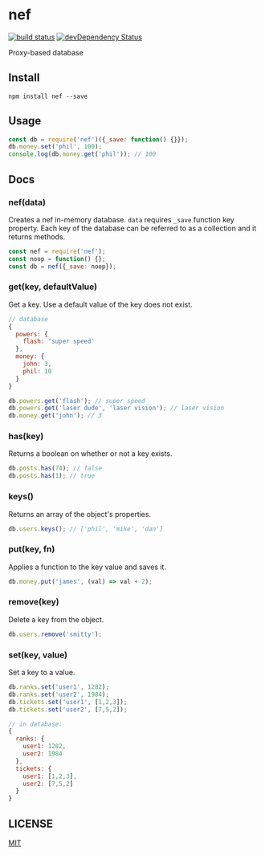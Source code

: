 # nef

[![build status](https://img.shields.io/travis/CreaturePhil/nef/master.svg?style=flat-square)](https://travis-ci.org/CreaturePhil/nef)
[![devDependency Status](https://david-dm.org/CreaturePhil/nef/dev-status.svg?style=flat-square)](https://david-dm.org/CreaturePhil/nef#info=devDependencies)


Proxy-based database

## Install

```
npm install nef --save
```

## Usage

```js
const db = require('nef')({_save: function() {}});
db.money.set('phil', 100);
console.log(db.money.get('phil')); // 100
```

## Docs

### nef(data)

Creates a nef in-memory database. `data` requires `_save` function key property.
Each key of the database can be referred to as a collection and it returns
methods.

```js
const nef = require('nef');
const noop = function() {};
const db = nef({_save: noop});
```

### get(key, defaultValue)

Get a key. Use a default value of the key does not exist.

```js
// database
{
  powers: {
    flash: 'super speed'
  },
  money: {
    john: 3,
    phil: 10
  }
}

db.powers.get('flash'); // super speed
db.powers.get('laser dude', 'laser vision'); // laser vision
db.money.get('john'); // 3
```

### has(key)

Returns a boolean on whether or not a key exists.

```js
db.posts.has(74); // false
db.posts.has(1); // true
```

### keys()

Returns an array of the object's properties.

```js
db.users.keys(); // ['phil', 'mike', 'dan']
```

### put(key, fn)

Applies a function to the key value and saves it.

```js
db.money.put('james', (val) => val + 2);
```

### remove(key)

Delete a key from the object.

```js
db.users.remove('smitty');
```

### set(key, value)

Set a key to a value.

```js
db.ranks.set('user1', 1282);
db.ranks.set('user2', 1984);
db.tickets.set('user1', [1,2,3]);
db.tickets.set('user2', [7,5,2]);

// in database:
{
  ranks: {
    user1: 1282,
    user2: 1984
  },
  tickets: {
    user1: [1,2,3],
    user2: [7,5,2]
  }
}
```

## LICENSE

[MIT](LICENSE)
